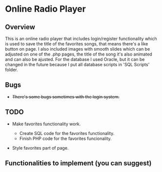 # Online Radio Player

## Overview
This is an online radio player that includes login/register functionality which is used to save the title of the favorites songs, that means there's a like button on page. I also included images with smooth slides which can be adjusted on one of the .php pages, the title of the song it's also animated and can also be ajusted.
For the database I used Oracle, but it can be changed in the future because I put all database scripts in 'SQL Scripts' folder.

## Bugs
- ~~There's some bugs sometimes with the login system.~~


## TODO
- Make favorites functionality work.
  - Create SQL code for the favorites functionality.
  - Finish PHP code for the favorites funcionality.

- Style favorites part of page.


## Functionalities to implement (you can suggest)
